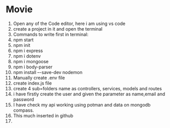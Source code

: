 # Movie

1. Open any of the Code editor, here i am using vs code
2. create a project in it and open the terminal
3. Commands to write first in terminal:
4. npm start
5. npm init
6. npm i express
7. npm i dotenv
8. npm i mongoose
9. npm i body-parser
10. npm install –-save-dev nodemon
11. Manually create .env file
12. create index.js file
13. create 4 sub=folders name as controllers, services, models and routes
14. i have firstly create the user and given the parameter as name,email and password
15. I have check my api working using potman and data on mongodb compass.
16. This much inserted in github
17. 
